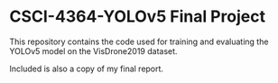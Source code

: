# CSCI-4364-YOLOv5 Final Project
This repository contains the code used for training and evaluating the YOLOv5 model on the VisDrone2019 dataset.

Included is also a copy of my final report.
